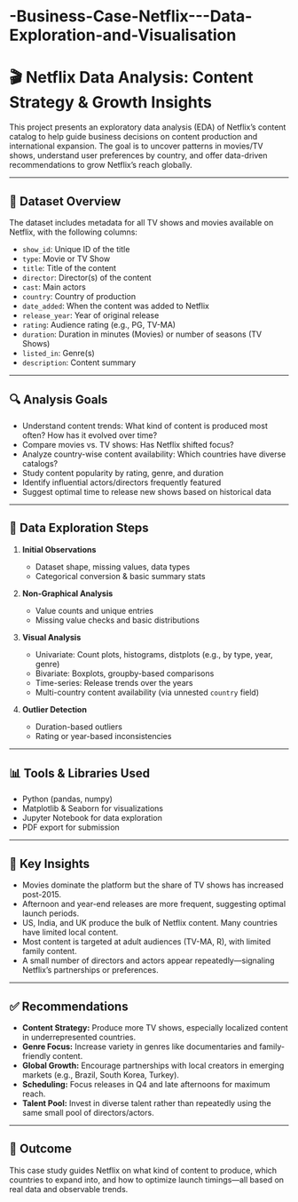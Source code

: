 # -Business-Case-Netflix---Data-Exploration-and-Visualisation

# 🎬 Netflix Data Analysis: Content Strategy & Growth Insights

This project presents an exploratory data analysis (EDA) of Netflix’s content catalog to help guide business decisions on content production and international expansion. The goal is to uncover patterns in movies/TV shows, understand user preferences by country, and offer data-driven recommendations to grow Netflix’s reach globally.

---

## 📁 Dataset Overview

The dataset includes metadata for all TV shows and movies available on Netflix, with the following columns:

- `show_id`: Unique ID of the title
- `type`: Movie or TV Show
- `title`: Title of the content
- `director`: Director(s) of the content
- `cast`: Main actors
- `country`: Country of production
- `date_added`: When the content was added to Netflix
- `release_year`: Year of original release
- `rating`: Audience rating (e.g., PG, TV-MA)
- `duration`: Duration in minutes (Movies) or number of seasons (TV Shows)
- `listed_in`: Genre(s)
- `description`: Content summary

---

## 🔍 Analysis Goals

- Understand content trends: What kind of content is produced most often? How has it evolved over time?
- Compare movies vs. TV shows: Has Netflix shifted focus?
- Analyze country-wise content availability: Which countries have diverse catalogs?
- Study content popularity by rating, genre, and duration
- Identify influential actors/directors frequently featured
- Suggest optimal time to release new shows based on historical data

---

## 🧰 Data Exploration Steps

1. **Initial Observations**
   - Dataset shape, missing values, data types
   - Categorical conversion & basic summary stats

2. **Non-Graphical Analysis**
   - Value counts and unique entries
   - Missing value checks and basic distributions

3. **Visual Analysis**
   - Univariate: Count plots, histograms, distplots (e.g., by type, year, genre)
   - Bivariate: Boxplots, groupby-based comparisons
   - Time-series: Release trends over the years
   - Multi-country content availability (via unnested `country` field)

4. **Outlier Detection**
   - Duration-based outliers
   - Rating or year-based inconsistencies

---

## 📊 Tools & Libraries Used

- Python (pandas, numpy)
- Matplotlib & Seaborn for visualizations
- Jupyter Notebook for data exploration
- PDF export for submission

---

## 🧠 Key Insights

- Movies dominate the platform but the share of TV shows has increased post-2015.
- Afternoon and year-end releases are more frequent, suggesting optimal launch periods.
- US, India, and UK produce the bulk of Netflix content. Many countries have limited local content.
- Most content is targeted at adult audiences (TV-MA, R), with limited family content.
- A small number of directors and actors appear repeatedly—signaling Netflix’s partnerships or preferences.

---

## ✅ Recommendations

- **Content Strategy:** Produce more TV shows, especially localized content in underrepresented countries.
- **Genre Focus:** Increase variety in genres like documentaries and family-friendly content.
- **Global Growth:** Encourage partnerships with local creators in emerging markets (e.g., Brazil, South Korea, Turkey).
- **Scheduling:** Focus releases in Q4 and late afternoons for maximum reach.
- **Talent Pool:** Invest in diverse talent rather than repeatedly using the same small pool of directors/actors.

---

## 📌 Outcome

This case study guides Netflix on what kind of content to produce, which countries to expand into, and how to optimize launch timings—all based on real data and observable trends.
